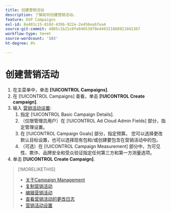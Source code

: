 ```yaml
---
title: 创建营销活动
description: 了解如何创建营销活动。
feature: DSP Campaigns
exl-id: 8e401c15-018d-439b-922e-2e456eabfea4
source-git-commit: 4085c1b21c0fe84653978e449321868921841367
workflow-type: tm+mt
source-wordcount: '103'
ht-degree: 0%

---
```


# 创建营销活动

1. 在主菜单中，单击 **[!UICONTROL Campaigns]**.
1. 在 [!UICONTROL Campaigns] 查看，单击 **[!UICONTROL Create campaign]**.
1. 输入 [营销活动设置](campaign-settings.md):
   1. 指定 [!UICONTROL Basic Campaign Details].
   1. （仅限管理员用户）在 [!UICONTROL Ad Cloud Admin Fields] 部分，指定管理设置。
   1. 在 [!UICONTROL Campaign Goals] 部分，指定预算。 您可以选择更改默认目标设置，也可以选择现有包和/或创建要包含在营销活动中的包。
   1. （可选）在 [!UICONTROL Campaign Measurement] 部分中，为可见性、欺诈、品牌安全和受众验证指定任何第三方和第一方测量选项。
1. 单击 **[!UICONTROL Create Campaign]**.

>[!MORELIKETHIS]
>
>* [关于Campaign Management](campaign-about.md)
>* [复制营销活动](campaign-duplicate.md)
>* [编辑营销活动](campaign-edit.md)
>* [查看营销活动的更改日志](campaign-change-log.md)
>* [营销活动设置](campaign-settings.md)

